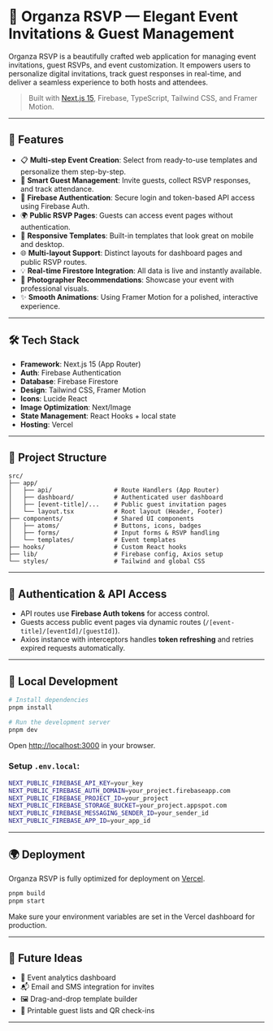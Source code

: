 # 🎉 Organza RSVP — Elegant Event Invitations & Guest Management

Organza RSVP is a beautifully crafted web application for managing event invitations, guest RSVPs, and event customization. It empowers users to personalize digital invitations, track guest responses in real-time, and deliver a seamless experience to both hosts and attendees.

> Built with [Next.js 15](https://nextjs.org), Firebase, TypeScript, Tailwind CSS, and Framer Motion.

---

## 🚀 Features

- 📋 **Multi-step Event Creation**: Select from ready-to-use templates and personalize them step-by-step.
- 📧 **Smart Guest Management**: Invite guests, collect RSVP responses, and track attendance.
- 🔐 **Firebase Authentication**: Secure login and token-based API access using Firebase Auth.
- 🌍 **Public RSVP Pages**: Guests can access event pages without authentication.
- 🎨 **Responsive Templates**: Built-in templates that look great on mobile and desktop.
- 🌐 **Multi-layout Support**: Distinct layouts for dashboard pages and public RSVP routes.
- 💡 **Real-time Firestore Integration**: All data is live and instantly available.
- 📸 **Photographer Recommendations**: Showcase your event with professional visuals.
- ✨ **Smooth Animations**: Using Framer Motion for a polished, interactive experience.

---

## 🛠️ Tech Stack

- **Framework**: Next.js 15 (App Router)
- **Auth**: Firebase Authentication
- **Database**: Firebase Firestore
- **Design**: Tailwind CSS, Framer Motion
- **Icons**: Lucide React
- **Image Optimization**: Next/Image
- **State Management**: React Hooks + local state
- **Hosting**: Vercel

---

## 🧩 Project Structure

```
src/
├── app/
│   ├── api/                 # Route Handlers (App Router)
│   ├── dashboard/           # Authenticated user dashboard
│   ├── [event-title]/...    # Public guest invitation pages
│   └── layout.tsx           # Root layout (Header, Footer)
├── components/              # Shared UI components
│   ├── atoms/               # Buttons, icons, badges
│   ├── forms/               # Input forms & RSVP handling
│   └── templates/           # Event templates
├── hooks/                   # Custom React hooks
├── lib/                     # Firebase config, Axios setup
└── styles/                  # Tailwind and global CSS
```

---

## 🔐 Authentication & API Access

- API routes use **Firebase Auth tokens** for access control.
- Guests access public event pages via dynamic routes (`/[event-title]/[eventId]/[guestId]`).
- Axios instance with interceptors handles **token refreshing** and retries expired requests automatically.

---

## 🧪 Local Development

```bash
# Install dependencies
pnpm install

# Run the development server
pnpm dev
```

Open [http://localhost:3000](http://localhost:3000) in your browser.

### Setup `.env.local`:

```bash
NEXT_PUBLIC_FIREBASE_API_KEY=your_key
NEXT_PUBLIC_FIREBASE_AUTH_DOMAIN=your_project.firebaseapp.com
NEXT_PUBLIC_FIREBASE_PROJECT_ID=your_project
NEXT_PUBLIC_FIREBASE_STORAGE_BUCKET=your_project.appspot.com
NEXT_PUBLIC_FIREBASE_MESSAGING_SENDER_ID=your_sender_id
NEXT_PUBLIC_FIREBASE_APP_ID=your_app_id
```

---

## 🌍 Deployment

Organza RSVP is fully optimized for deployment on [Vercel](https://vercel.com).

```bash
pnpm build
pnpm start
```

Make sure your environment variables are set in the Vercel dashboard for production.

---

## 🧠 Future Ideas

- 🎯 Event analytics dashboard
- 📬 Email and SMS integration for invites
- 🖼️ Drag-and-drop template builder
- 🧾 Printable guest lists and QR check-ins

---
